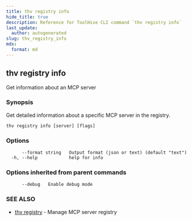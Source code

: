 ```yaml
---
title: thv registry info
hide_title: true
description: Reference for ToolHive CLI command `thv registry info`
last_update:
  author: autogenerated
slug: thv_registry_info
mdx:
  format: md
---
```


## thv registry info

Get information about an MCP server

### Synopsis

Get detailed information about a specific MCP server in the registry.

```
thv registry info [server] [flags]
```

### Options

```
      --format string   Output format (json or text) (default "text")
  -h, --help            help for info
```

### Options inherited from parent commands

```
      --debug   Enable debug mode
```

### SEE ALSO

* [thv registry](thv_registry.md)	 - Manage MCP server registry


